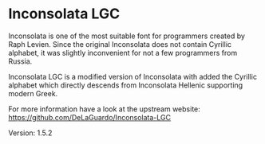 # Inconsolata LGC

Inconsolata is one of the most suitable font for programmers created by Raph
Levien. Since the original Inconsolata does not contain Cyrillic alphabet,
it was slightly inconvenient for not a few programmers from Russia.

Inconsolata LGC is a modified version of Inconsolata with added the Cyrillic
alphabet which directly descends from Inconsolata Hellenic supporting modern
Greek.

For more information have a look at the upstream website: https://github.com/DeLaGuardo/Inconsolata-LGC

Version: 1.5.2

